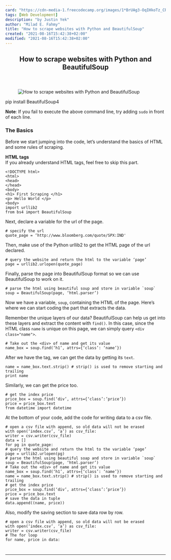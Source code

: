```yaml
---
card: "https://cdn-media-1.freecodecamp.org/images/1*BrUAg3-OqIHkoTz_CRIzTA.png"
tags: [Web Development]
description: "by Justin Yek"
author: "Milad E. Fahmy"
title: "How to scrape websites with Python and BeautifulSoup"
created: "2021-08-16T15:42:38+02:00"
modified: "2021-08-16T15:42:38+02:00"
---
```

<div class="site-wrapper">
<main id="site-main" class="site-main outer">
<div class="inner">
<article class="post-full post tag-web-development tag-software-development tag-python tag-programming tag-life-hacking ">
<header class="post-full-header">
<h1 class="post-full-title">How to scrape websites with Python and BeautifulSoup</h1>
</header>
<figure class="post-full-image">
<picture>
<source media="(max-width: 700px)" sizes="1px" srcset="data:image/gif;base64,R0lGODlhAQABAIAAAAAAAP///yH5BAEAAAAALAAAAAABAAEAAAIBRAA7 1w">
<source media="(min-width: 701px)" sizes="(max-width: 800px) 400px,
(max-width: 1170px) 700px,
1400px" srcset="https://cdn-media-1.freecodecamp.org/images/1*BrUAg3-OqIHkoTz_CRIzTA.png 300w,
https://cdn-media-1.freecodecamp.org/images/1*BrUAg3-OqIHkoTz_CRIzTA.png 600w,
https://cdn-media-1.freecodecamp.org/images/1*BrUAg3-OqIHkoTz_CRIzTA.png 1000w,
https://cdn-media-1.freecodecamp.org/images/1*BrUAg3-OqIHkoTz_CRIzTA.png 2000w">
<img onerror="this.style.display='none'" src="https://cdn-media-1.freecodecamp.org/images/1*BrUAg3-OqIHkoTz_CRIzTA.png" alt="How to scrape websites with Python and BeautifulSoup">
</picture>
</figure>
<section class="post-full-content">
<div class="post-content medium-migrated-article">
pip install BeautifulSoup4</code></pre><p><strong>Note</strong>: If you fail to execute the above command line, try adding <code>sudo</code> in front of each line.</p><h3 id="the-basics">The Basics</h3><p>Before we start jumping into the code, let’s understand the basics of HTML and some rules of scraping.</p><p><strong>HTML tags</strong><br>If you already understand HTML tags, feel free to skip this part.</p><pre><code class="language-html">&lt;!DOCTYPE html&gt;
&lt;html&gt;
&lt;head&gt;
&lt;/head&gt;
&lt;body&gt;
&lt;h1&gt; First Scraping &lt;/h1&gt;
&lt;p&gt; Hello World &lt;/p&gt;
&lt;body&gt;
import urllib2
from bs4 import BeautifulSoup</code></pre><p>Next, declare a variable for the url of the page.</p><pre><code class="language-py"># specify the url
quote_page = ‘http://www.bloomberg.com/quote/SPX:IND'</code></pre><p>Then, make use of the Python urllib2 to get the HTML page of the url declared.</p><pre><code class="language-py"># query the website and return the html to the variable ‘page’
page = urllib2.urlopen(quote_page)</code></pre><p>Finally, parse the page into BeautifulSoup format so we can use BeautifulSoup to work on it.</p><pre><code class="language-py"># parse the html using beautiful soup and store in variable `soup`
soup = BeautifulSoup(page, ‘html.parser’)</code></pre><p>Now we have a variable, <code>soup</code>, containing the HTML of the page. Here’s where we can start coding the part that extracts the data.</p><p>Remember the unique layers of our data? BeautifulSoup can help us get into these layers and extract the content with <code>find()</code>. In this case, since the HTML class <code>name</code> is unique on this page, we can simply query <code>&lt;div class="name"&gt;</code>.</p><pre><code class="language-py"># Take out the &lt;div&gt; of name and get its value
name_box = soup.find(‘h1’, attrs={‘class’: ‘name’})</code></pre><p>After we have the tag, we can get the data by getting its <code>text</code>.</p><pre><code class="language-py">name = name_box.text.strip() # strip() is used to remove starting and trailing
print name</code></pre><p>Similarly, we can get the price too.</p><pre><code class="language-py"># get the index price
price_box = soup.find(‘div’, attrs={‘class’:’price’})
price = price_box.text
from datetime import datetime</code></pre><p>At the bottom of your code, add the code for writing data to a csv file.</p><pre><code class="language-py"># open a csv file with append, so old data will not be erased
with open(‘index.csv’, ‘a’) as csv_file:
writer = csv.writer(csv_file)
data = []
for pg in quote_page:
# query the website and return the html to the variable ‘page’
page = urllib2.urlopen(pg)
# parse the html using beautiful soap and store in variable `soup`
soup = BeautifulSoup(page, ‘html.parser’)
# Take out the &lt;div&gt; of name and get its value
name_box = soup.find(‘h1’, attrs={‘class’: ‘name’})
name = name_box.text.strip() # strip() is used to remove starting and trailing
# get the index price
price_box = soup.find(‘div’, attrs={‘class’:’price’})
price = price_box.text
# save the data in tuple
data.append((name, price))</code></pre><p>Also, modify the saving section to save data row by row.</p><pre><code class="language-py"># open a csv file with append, so old data will not be erased
with open(‘index.csv’, ‘a’) as csv_file:
writer = csv.writer(csv_file)
# The for loop
for name, price in data:
</div>
<hr>
</section>
</article>
</div>
</main>
</div>
<!-- Google Tag Manager (noscript) -->
<!-- End Google Tag Manager (noscript) -->
